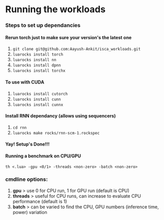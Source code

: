 # Running the workloads

### Steps to set up dependancies
#### Rerun torch just to make sure your version's the latest one
1. `git clone git@github.com:Aayush-Ankit/isca_workloads.git`
2. `luarocks install torch`
3. `luarocks install nn`
4. `luarocks install dpnn`
5. `luarocks install torchx`
#### To use with CUDA
1. `luarocks install cutorch`
2. `luarocks install cunn`
3. `luarocks install cunnx`
#### Install RNN dependancy (allows using sequencers)
1. `cd rnn`
2. `luarocks make rocks/rnn-scm-1.rockspec`
#### Yay! Setup's Done!!!


#### Running a benchmark on CPU/GPU
`th <.lua> -gpu <0/1> -threads <non-zero> -batch <non-zero>`

### cmdline options: 
1. **gpu** > use 0 for CPU run, 1 for GPU run (default is CPU)
2. **threads** > useful for CPU runs, can increase to evaluate CPU performance (default is 1)
3. **batch** > can be varied to find the CPU, GPU numbers (inference time, power) variation



